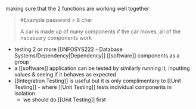 making sure that the 2 functions are working well together
>	#Example 
>	password > 8 char
>	
>	A car is made up of many components
>		if the car moves, all of the necessary components work

- testing 2 or more [[INFOSYS222 - Database Systems/Dependency|Dependency]] [[software]] components as a group
- a [[software]] application can be tested by similarly running it, inputting values & seeing if it behaves as expected
- [[Integration Testing]] is useful but it is only complimentary to [[Unit Testing]] - where [[Unit Testing]] tests individual components in isolation
	- we should do [[Unit Testing]] first